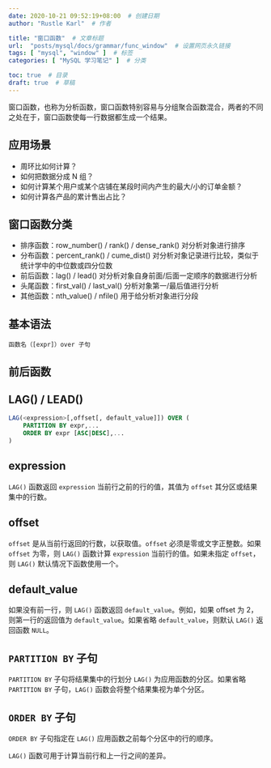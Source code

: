 ```yaml
---
date: 2020-10-21 09:52:19+08:00  # 创建日期
author: "Rustle Karl"  # 作者

title: "窗口函数"  # 文章标题
url:  "posts/mysql/docs/grammar/func_window"  # 设置网页永久链接
tags: [ "mysql", "window" ]  # 标签
categories: [ "MySQL 学习笔记" ]  # 分类

toc: true  # 目录
draft: true  # 草稿
---
```


窗口函数，也称为分析函数，窗口函数特别容易与分组聚合函数混合，两者的不同之处在于，窗口函数使每一行数据都生成一个结果。

## 应用场景

- 周环比如何计算？
- 如何把数据分成 N 组？
- 如何计算某个用户或某个店铺在某段时间内产生的最大/小的订单金额？
- 如何计算各产品的累计售出占比？

## 窗口函数分类

- 排序函数：row_number() / rank() / dense_rank() 对分析对象进行排序
- 分布函数：percent_rank() / cume_dist() 对分析对象记录进行比较，类似于统计学中的中位数或四分位数
- 前后函数：lag() / lead() 对分析对象自身前面/后面一定顺序的数据进行分析
- 头尾函数：first_val() / last_val() 分析对象第一/最后值进行分析
- 其他函数：nth_value() / nfile() 用于给分析对象进行分段

## 基本语法

```
函数名（[expr]）over 子句
```

## 前后函数

## LAG() / LEAD()

```sql
LAG(<expression>[,offset[, default_value]]) OVER (
    PARTITION BY expr,...
    ORDER BY expr [ASC|DESC],...
) 
```

## expression

`LAG()` 函数返回 `expression` 当前行之前的行的值，其值为 `offset` 其分区或结果集中的行数。

## offset

`offset` 是从当前行返回的行数，以获取值。`offset` 必须是零或文字正整数。如果 `offset` 为零，则 `LAG()` 函数计算 `expression` 当前行的值。如果未指定 `offset`，则 `LAG()` 默认情况下函数使用一个。

## default_value

如果没有前一行，则 `LAG()` 函数返回 `default_value`。例如，如果 offset 为 2，则第一行的返回值为 `default_value`。如果省略 `default_value`，则默认 `LAG()` 返回函数 `NULL`。

## `PARTITION BY` 子句

`PARTITION BY` 子句将结果集中的行划分 `LAG()` 为应用函数的分区。如果省略 `PARTITION BY` 子句，`LAG()` 函数会将整个结果集视为单个分区。

## `ORDER BY` 子句

`ORDER BY` 子句指定在 `LAG()` 应用函数之前每个分区中的行的顺序。

`LAG()` 函数可用于计算当前行和上一行之间的差异。

